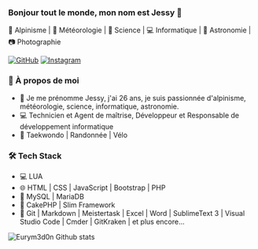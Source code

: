### Bonjour tout le monde, mon nom est Jessy 👋

:mount_fuji: Alpinisme | :rainbow: Météorologie | :microscope: Science | :computer: Informatique | :telescope: Astronomie | :camera: Photographie

<p>
	<a href="https://github.com/Eurym3d0n"><img src="https://img.shields.io/github/followers/Eurym3d0n.svg?label=GitHub&style=social" alt="GitHub"></a>
	<a href="https://www.instagram.com/jlelievre995"><img src="https://img.shields.io/badge/Instagram-jlelievre995-blue?logo=instagram&style=flat-square" alt="Instagram"></a>
</p>

<h3>👨 À propos de moi</h3>

- :pencil: Je me prénomme Jessy, j'ai 26 ans, je suis passionnée d'alpinisme, météorologie, science, informatique, astronomie. 
- :computer: Technicien et Agent de maîtrise, Développeur et Responsable de développement informatique
- :muscle: Taekwondo | Randonnée | Vélo

<h3>🛠 Tech Stack</h3>

- :computer: LUA
- :globe_with_meridians: HTML | CSS | JavaScript | Bootstrap | PHP
- :open_file_folder: MySQL | MariaDB
- :hammer: CakePHP | Slim Framework 
- :wrench: Git | Markdown | Meistertask | Excel | Word | SublimeText 3 | Visual Studio Code | Cmder | GitKraken | et plus encore...


![Eurym3d0n Github stats](https://github-readme-stats.vercel.app/api?username=Eurym3d0n&count_private=true&show_icons=true)
